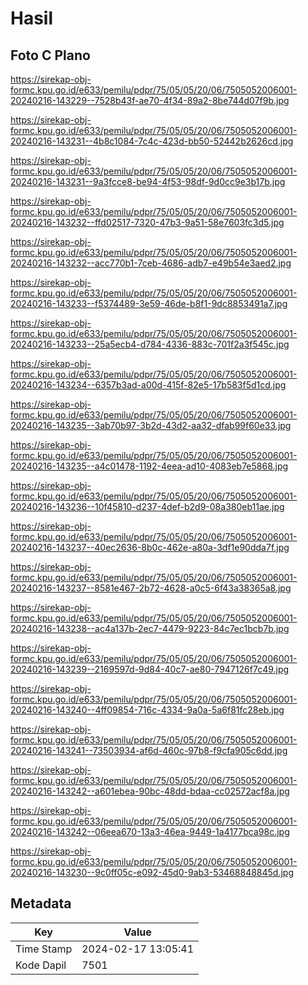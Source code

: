 # Hasil

## Foto C Plano

https://sirekap-obj-formc.kpu.go.id/e633/pemilu/pdpr/75/05/05/20/06/7505052006001-20240216-143229--7528b43f-ae70-4f34-89a2-8be744d07f9b.jpg

https://sirekap-obj-formc.kpu.go.id/e633/pemilu/pdpr/75/05/05/20/06/7505052006001-20240216-143231--4b8c1084-7c4c-423d-bb50-52442b2626cd.jpg

https://sirekap-obj-formc.kpu.go.id/e633/pemilu/pdpr/75/05/05/20/06/7505052006001-20240216-143231--9a3fcce8-be94-4f53-98df-9d0cc9e3b17b.jpg

https://sirekap-obj-formc.kpu.go.id/e633/pemilu/pdpr/75/05/05/20/06/7505052006001-20240216-143232--ffd02517-7320-47b3-9a51-58e7603fc3d5.jpg

https://sirekap-obj-formc.kpu.go.id/e633/pemilu/pdpr/75/05/05/20/06/7505052006001-20240216-143232--acc770b1-7ceb-4686-adb7-e49b54e3aed2.jpg

https://sirekap-obj-formc.kpu.go.id/e633/pemilu/pdpr/75/05/05/20/06/7505052006001-20240216-143233--f5374489-3e59-46de-b8f1-9dc8853491a7.jpg

https://sirekap-obj-formc.kpu.go.id/e633/pemilu/pdpr/75/05/05/20/06/7505052006001-20240216-143233--25a5ecb4-d784-4336-883c-701f2a3f545c.jpg

https://sirekap-obj-formc.kpu.go.id/e633/pemilu/pdpr/75/05/05/20/06/7505052006001-20240216-143234--6357b3ad-a00d-415f-82e5-17b583f5d1cd.jpg

https://sirekap-obj-formc.kpu.go.id/e633/pemilu/pdpr/75/05/05/20/06/7505052006001-20240216-143235--3ab70b97-3b2d-43d2-aa32-dfab99f60e33.jpg

https://sirekap-obj-formc.kpu.go.id/e633/pemilu/pdpr/75/05/05/20/06/7505052006001-20240216-143235--a4c01478-1192-4eea-ad10-4083eb7e5868.jpg

https://sirekap-obj-formc.kpu.go.id/e633/pemilu/pdpr/75/05/05/20/06/7505052006001-20240216-143236--10f45810-d237-4def-b2d9-08a380eb11ae.jpg

https://sirekap-obj-formc.kpu.go.id/e633/pemilu/pdpr/75/05/05/20/06/7505052006001-20240216-143237--40ec2636-8b0c-462e-a80a-3df1e90dda7f.jpg

https://sirekap-obj-formc.kpu.go.id/e633/pemilu/pdpr/75/05/05/20/06/7505052006001-20240216-143237--8581e467-2b72-4628-a0c5-6f43a38365a8.jpg

https://sirekap-obj-formc.kpu.go.id/e633/pemilu/pdpr/75/05/05/20/06/7505052006001-20240216-143238--ac4a137b-2ec7-4479-9223-84c7ec1bcb7b.jpg

https://sirekap-obj-formc.kpu.go.id/e633/pemilu/pdpr/75/05/05/20/06/7505052006001-20240216-143239--2169597d-9d84-40c7-ae80-7947126f7c49.jpg

https://sirekap-obj-formc.kpu.go.id/e633/pemilu/pdpr/75/05/05/20/06/7505052006001-20240216-143240--4ff09854-716c-4334-9a0a-5a6f81fc28eb.jpg

https://sirekap-obj-formc.kpu.go.id/e633/pemilu/pdpr/75/05/05/20/06/7505052006001-20240216-143241--73503934-af6d-460c-97b8-f9cfa905c6dd.jpg

https://sirekap-obj-formc.kpu.go.id/e633/pemilu/pdpr/75/05/05/20/06/7505052006001-20240216-143242--a601ebea-90bc-48dd-bdaa-cc02572acf8a.jpg

https://sirekap-obj-formc.kpu.go.id/e633/pemilu/pdpr/75/05/05/20/06/7505052006001-20240216-143242--06eea670-13a3-46ea-9449-1a4177bca98c.jpg

https://sirekap-obj-formc.kpu.go.id/e633/pemilu/pdpr/75/05/05/20/06/7505052006001-20240216-143230--9c0ff05c-e092-45d0-9ab3-53468848845d.jpg


## Metadata

| Key        | Value               |
| ---------- | ------------------- |
| Time Stamp | 2024-02-17 13:05:41 |
| Kode Dapil | 7501                |



